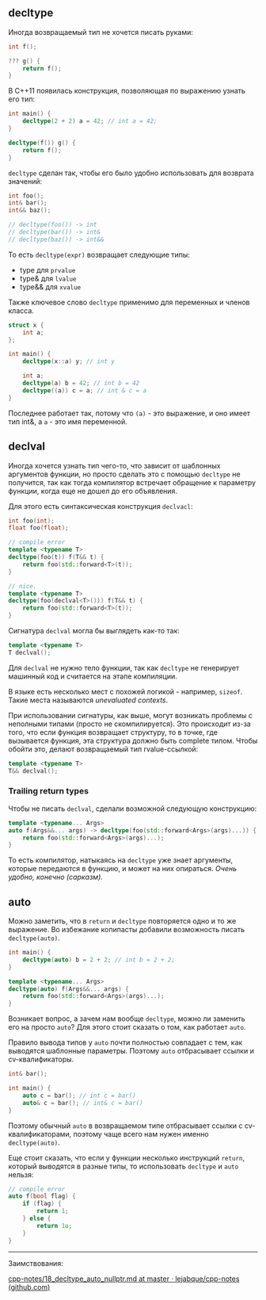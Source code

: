 ## decltype

Иногда возвращаемый тип не хочется писать руками:

```cpp
int f();

??? g() {
	return f();
}
```

В C++11 появилась конструкция, позволяющая по выражению узнать его тип:

```cpp
int main() {
	decltype(2 + 2) a = 42; // int a = 42;
}

decltype(f()) g() {
	return f();
}
```

`decltype` сделан так, чтобы его было удобно использовать для возврата значений:

```cpp
int foo();
int& bar();
int&& baz();

// decltype(foo()) -> int
// decltype(bar()) -> int&
// decltype(baz()) -> int&&
```

То есть `decltype(expr)` возвращает следующие типы:

* type для `prvalue`
* type& для `lvalue`
* type&& для `xvalue`

Также ключевое слово `decltype` применимо для переменных и членов класса.

```cpp
struct x {
	int a;
};

int main() {
	decltype(x::a) y; // int y

	int a;
	decltype(a) b = 42; // int b = 42
	decltype((a)) c = a; // int & c = a
}
```

Последнее работает так, потому что `(a)` - это выражение, и оно имеет тип int&, а `a` - это имя переменной.

## declval

Иногда хочется узнать тип чего-то, что зависит от шаблонных аргументов функции, но просто сделать это с помощью `decltype` не получится, так как тогда компилятор встречает обращение к параметру функции, когда еще не дошел до его объявления.

Для этого есть синтаксическая конструкция `declvacl`:

```cpp
int foo(int);
float foo(float);

// compile error
template <typename T>
decltype(foo(t)) f(T&& t) {
	return foo(std::forward<T>(t));
}

// nice.
template <typename T>
decltype(foo(declval<T>())) f(T&& t) {
	return foo(std::forward<T>(t));
}
```

Сигнатура `declval` могла бы выглядеть как-то так:

```cpp
template <typename T>
T declval();
```

Для `declval` не нужно тело функции, так как `decltype` не генерирует машинный код и считается на этапе компиляции.

В языке есть несколько мест с похожей логикой - например, `sizeof`. Такие места называются *unevaluated contexts*.

При использовании сигнатуры, как выше, могут возникать проблемы с неполными типами (просто не скомпилируется). Это происходит из-за того, что если функция возвращает структуру, то в точке, где вызывается функция, эта структура должно быть complete типом. Чтобы обойти это, делают возвращаемый тип rvalue-ссылкой:

```cpp
template <typename T>
T&& declval();
```

### Trailing return types

Чтобы не писать `declval`, сделали возможной следующую конструкцию:

```cpp
template <typename... Args>
auto f(Args&&... args) -> decltype(foo(std::forward<Args>(args)...)) {
    return foo(std::forward<Args>(args)...);
}
```

То есть компилятор, натыкаясь на `decltype` уже знает аргументы, которые передаются в функцию, и может на них опираться. *Очень удобно, конечно (сарказм).*

## auto

Можно заметить, что в `return` и `decltype` повторяется одно и то же выражение. Во избежание копипасты добавили возможность писать `decltype(auto)`.

```cpp
int main() {
	decltype(auto) b = 2 + 2; // int b = 2 + 2;
}

template <typename... Args>
decltype(auto) f(Args&&... args) {
	return foo(std::forward<Args>(args)...);
}
```

Возникает вопрос, а зачем нам вообще `decltype`, можно ли заменить его на просто `auto`? Для этого стоит сказать о том, как работает `auto`.

Правило вывода типов у `auto` почти полностью совпадает с тем, как выводятся шаблонные параметры. Поэтому `auto` отбрасывает ссылки и cv-квалификаторы.

```cpp
int& bar();

int main() {
	auto c = bar(); // int c = bar()
	auto& c = bar(); // int& c = bar()
}
```

Поэтому обычный `auto` в возвращаемом типе отбрасывает ссылки с cv-квалификаторами, поэтому чаще всего нам нужен именно `decltype(auto)`.

Еще стоит сказать, что если у функции несколько инструкций `return`, который выводятся в разные типы, то использовать `decltype` и `auto` нельзя:

```cpp
// compile error
auto f(bool flag) {
	if (flag) {
		return 1;
	} else {
		return 1u;
	}
}
```

---

Заимствования:

[cpp-notes/18_decltype_auto_nullptr.md at master · lejabque/cpp-notes (github.com)](https://github.com/lejabque/cpp-notes/blob/master/src/18_decltype_auto_nullptr.md)

